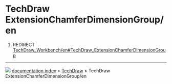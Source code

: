 # TechDraw ExtensionChamferDimensionGroup/en
1.  REDIRECT [TechDraw_Workbench/en#TechDraw_ExtensionChamferDimensionGroup](TechDraw_Workbench/en#TechDraw_ExtensionChamferDimensionGroup.md)



---
![](images/Right_arrow.png) [documentation index](../README.md) > [TechDraw](TechDraw_Workbench.md) > TechDraw ExtensionChamferDimensionGroup/en
